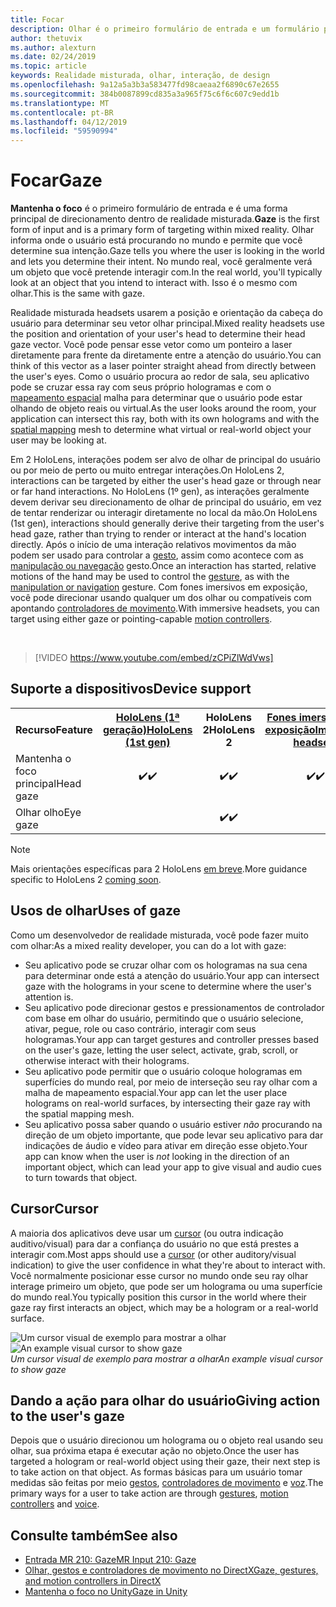 ```yaml
---
title: Focar
description: Olhar é o primeiro formulário de entrada e um formulário principal de direcionamento de dentro de realidade misturada.
author: thetuvix
ms.author: alexturn
ms.date: 02/24/2019
ms.topic: article
keywords: Realidade misturada, olhar, interação, de design
ms.openlocfilehash: 9a12a5a3b3a583477fd98caeaa2f6890c67e2655
ms.sourcegitcommit: 384b0087899cd835a3a965f75c6f6c607c9edd1b
ms.translationtype: MT
ms.contentlocale: pt-BR
ms.lasthandoff: 04/12/2019
ms.locfileid: "59590994"
---
```

# <a name="gaze"></a><span data-ttu-id="3591b-104">Focar</span><span class="sxs-lookup"><span data-stu-id="3591b-104">Gaze</span></span>

<span data-ttu-id="3591b-105">**Mantenha o foco** é o primeiro formulário de entrada e é uma forma principal de direcionamento dentro de realidade misturada.</span><span class="sxs-lookup"><span data-stu-id="3591b-105">**Gaze** is the first form of input and is a primary form of targeting within mixed reality.</span></span> <span data-ttu-id="3591b-106">Olhar informa onde o usuário está procurando no mundo e permite que você determine sua intenção.</span><span class="sxs-lookup"><span data-stu-id="3591b-106">Gaze tells you where the user is looking in the world and lets you determine their intent.</span></span> <span data-ttu-id="3591b-107">No mundo real, você geralmente verá um objeto que você pretende interagir com.</span><span class="sxs-lookup"><span data-stu-id="3591b-107">In the real world, you'll typically look at an object that you intend to interact with.</span></span> <span data-ttu-id="3591b-108">Isso é o mesmo com olhar.</span><span class="sxs-lookup"><span data-stu-id="3591b-108">This is the same with gaze.</span></span>

<span data-ttu-id="3591b-109">Realidade misturada headsets usarem a posição e orientação da cabeça do usuário para determinar seu vetor olhar principal.</span><span class="sxs-lookup"><span data-stu-id="3591b-109">Mixed reality headsets use the position and orientation of your user's head to determine their head gaze vector.</span></span> <span data-ttu-id="3591b-110">Você pode pensar esse vetor como um ponteiro a laser diretamente para frente da diretamente entre a atenção do usuário.</span><span class="sxs-lookup"><span data-stu-id="3591b-110">You can think of this vector as a laser pointer straight ahead from directly between the user's eyes.</span></span> <span data-ttu-id="3591b-111">Como o usuário procura ao redor de sala, seu aplicativo pode se cruzar essa ray com seus próprio hologramas e com o [mapeamento espacial](spatial-mapping.md) malha para determinar que o usuário pode estar olhando de objeto reais ou virtual.</span><span class="sxs-lookup"><span data-stu-id="3591b-111">As the user looks around the room, your application can intersect this ray, both with its own holograms and with the [spatial mapping](spatial-mapping.md) mesh to determine what virtual or real-world object your user may be looking at.</span></span>

<span data-ttu-id="3591b-112">Em 2 HoloLens, interações podem ser alvo de olhar de principal do usuário ou por meio de perto ou muito entregar interações.</span><span class="sxs-lookup"><span data-stu-id="3591b-112">On HoloLens 2, interactions can be targeted by either the user's head gaze or through near or far hand interactions.</span></span>  <span data-ttu-id="3591b-113">No HoloLens (1º gen), as interações geralmente devem derivar seu direcionamento de olhar de principal do usuário, em vez de tentar renderizar ou interagir diretamente no local da mão.</span><span class="sxs-lookup"><span data-stu-id="3591b-113">On HoloLens (1st gen), interactions should generally derive their targeting from the user's head gaze, rather than trying to render or interact at the hand's location directly.</span></span> <span data-ttu-id="3591b-114">Após o início de uma interação relativos movimentos da mão podem ser usado para controlar a [gesto](gestures.md), assim como acontece com as [manipulação ou navegação](gestures.md#composite-gestures) gesto.</span><span class="sxs-lookup"><span data-stu-id="3591b-114">Once an interaction has started, relative motions of the hand may be used to control the [gesture](gestures.md), as with the [manipulation or navigation](gestures.md#composite-gestures) gesture.</span></span> <span data-ttu-id="3591b-115">Com fones imersivos em exposição, você pode direcionar usando qualquer um dos olhar ou compatíveis com apontando [controladores de movimento](motion-controllers.md).</span><span class="sxs-lookup"><span data-stu-id="3591b-115">With immersive headsets, you can target using either gaze or pointing-capable [motion controllers](motion-controllers.md).</span></span>

<br>

>[!VIDEO https://www.youtube.com/embed/zCPiZlWdVws]

## <a name="device-support"></a><span data-ttu-id="3591b-116">Suporte a dispositivos</span><span class="sxs-lookup"><span data-stu-id="3591b-116">Device support</span></span>

<table>
<tr>
<th><span data-ttu-id="3591b-117">Recurso</span><span class="sxs-lookup"><span data-stu-id="3591b-117">Feature</span></span></th><th style="width:150px"> <span data-ttu-id="3591b-118"><a href="hololens-hardware-details.md">HoloLens (1ª geração)</a></span><span class="sxs-lookup"><span data-stu-id="3591b-118"><a href="hololens-hardware-details.md">HoloLens (1st gen)</a></span></span></th><th style="width:150px"><span data-ttu-id="3591b-119">HoloLens 2</span><span class="sxs-lookup"><span data-stu-id="3591b-119">HoloLens 2</span></span></th><th style="width:150px"> <span data-ttu-id="3591b-120"><a href="immersive-headset-hardware-details.md">Fones imersivos em exposição</a></span><span class="sxs-lookup"><span data-stu-id="3591b-120"><a href="immersive-headset-hardware-details.md">Immersive headsets</a></span></span></th>
</tr><tr>
<td> <span data-ttu-id="3591b-121">Mantenha o foco principal</span><span class="sxs-lookup"><span data-stu-id="3591b-121">Head gaze</span></span></td><td style="text-align: center;"> <span data-ttu-id="3591b-122">✔️</span><span class="sxs-lookup"><span data-stu-id="3591b-122">✔️</span></span></td><td style="text-align: center;"> <span data-ttu-id="3591b-123">✔️</span><span class="sxs-lookup"><span data-stu-id="3591b-123">✔️</span></span></td><td style="text-align: center;"> <span data-ttu-id="3591b-124">✔️</span><span class="sxs-lookup"><span data-stu-id="3591b-124">✔️</span></span></td>
</tr><tr>
<td> <span data-ttu-id="3591b-125">Olhar olho</span><span class="sxs-lookup"><span data-stu-id="3591b-125">Eye gaze</span></span></td><td></td><td style="text-align: center;"><span data-ttu-id="3591b-126">✔️</span><span class="sxs-lookup"><span data-stu-id="3591b-126">✔️</span></span></td><td></td>
</tr>
</table>

> [!NOTE]
> <span data-ttu-id="3591b-127">Mais orientações específicas para 2 HoloLens [em breve](index.md#news-and-notes).</span><span class="sxs-lookup"><span data-stu-id="3591b-127">More guidance specific to HoloLens 2 [coming soon](index.md#news-and-notes).</span></span>


## <a name="uses-of-gaze"></a><span data-ttu-id="3591b-128">Usos de olhar</span><span class="sxs-lookup"><span data-stu-id="3591b-128">Uses of gaze</span></span>

<span data-ttu-id="3591b-129">Como um desenvolvedor de realidade misturada, você pode fazer muito com olhar:</span><span class="sxs-lookup"><span data-stu-id="3591b-129">As a mixed reality developer, you can do a lot with gaze:</span></span>
* <span data-ttu-id="3591b-130">Seu aplicativo pode se cruzar olhar com os hologramas na sua cena para determinar onde está a atenção do usuário.</span><span class="sxs-lookup"><span data-stu-id="3591b-130">Your app can intersect gaze with the holograms in your scene to determine where the user's attention is.</span></span>
* <span data-ttu-id="3591b-131">Seu aplicativo pode direcionar gestos e pressionamentos de controlador com base em olhar do usuário, permitindo que o usuário selecione, ativar, pegue, role ou caso contrário, interagir com seus hologramas.</span><span class="sxs-lookup"><span data-stu-id="3591b-131">Your app can target gestures and controller presses based on the user's gaze, letting the user select, activate, grab, scroll, or otherwise interact with their holograms.</span></span>
* <span data-ttu-id="3591b-132">Seu aplicativo pode permitir que o usuário coloque hologramas em superfícies do mundo real, por meio de interseção seu ray olhar com a malha de mapeamento espacial.</span><span class="sxs-lookup"><span data-stu-id="3591b-132">Your app can let the user place holograms on real-world surfaces, by intersecting their gaze ray with the spatial mapping mesh.</span></span>
* <span data-ttu-id="3591b-133">Seu aplicativo possa saber quando o usuário estiver *não* procurando na direção de um objeto importante, que pode levar seu aplicativo para dar indicações de áudio e vídeo para ativar em direção esse objeto.</span><span class="sxs-lookup"><span data-stu-id="3591b-133">Your app can know when the user is *not* looking in the direction of an important object, which can lead your app to give visual and audio cues to turn towards that object.</span></span>

## <a name="cursor"></a><span data-ttu-id="3591b-134">Cursor</span><span class="sxs-lookup"><span data-stu-id="3591b-134">Cursor</span></span>

<span data-ttu-id="3591b-135">A maioria dos aplicativos deve usar um [cursor](cursors.md) (ou outra indicação auditivo/visual) para dar a confiança do usuário no que está prestes a interagir com.</span><span class="sxs-lookup"><span data-stu-id="3591b-135">Most apps should use a [cursor](cursors.md) (or other auditory/visual indication) to give the user confidence in what they're about to interact with.</span></span> <span data-ttu-id="3591b-136">Você normalmente posicionar esse cursor no mundo onde seu ray olhar interage primeiro um objeto, que pode ser um holograma ou uma superfície do mundo real.</span><span class="sxs-lookup"><span data-stu-id="3591b-136">You typically position this cursor in the world where their gaze ray first interacts an object, which may be a hologram or a real-world surface.</span></span>

<span data-ttu-id="3591b-137">![Um cursor visual de exemplo para mostrar a olhar](images/cursor.jpg)</span><span class="sxs-lookup"><span data-stu-id="3591b-137">![An example visual cursor to show gaze](images/cursor.jpg)</span></span><br>
<span data-ttu-id="3591b-138">*Um cursor visual de exemplo para mostrar a olhar*</span><span class="sxs-lookup"><span data-stu-id="3591b-138">*An example visual cursor to show gaze*</span></span>

## <a name="giving-action-to-the-users-gaze"></a><span data-ttu-id="3591b-139">Dando a ação para olhar do usuário</span><span class="sxs-lookup"><span data-stu-id="3591b-139">Giving action to the user's gaze</span></span>

<span data-ttu-id="3591b-140">Depois que o usuário direcionou um holograma ou o objeto real usando seu olhar, sua próxima etapa é executar ação no objeto.</span><span class="sxs-lookup"><span data-stu-id="3591b-140">Once the user has targeted a hologram or real-world object using their gaze, their next step is to take action on that object.</span></span> <span data-ttu-id="3591b-141">As formas básicas para um usuário tomar medidas são feitas por meio [gestos](gestures.md), [controladores de movimento](motion-controllers.md) e [voz](voice-input.md).</span><span class="sxs-lookup"><span data-stu-id="3591b-141">The primary ways for a user to take action are through [gestures](gestures.md), [motion controllers](motion-controllers.md) and [voice](voice-input.md).</span></span>

## <a name="see-also"></a><span data-ttu-id="3591b-142">Consulte também</span><span class="sxs-lookup"><span data-stu-id="3591b-142">See also</span></span>
* [<span data-ttu-id="3591b-143">Entrada MR 210: Gaze</span><span class="sxs-lookup"><span data-stu-id="3591b-143">MR Input 210: Gaze</span></span>](holograms-210.md)
* [<span data-ttu-id="3591b-144">Olhar, gestos e controladores de movimento no DirectX</span><span class="sxs-lookup"><span data-stu-id="3591b-144">Gaze, gestures, and motion controllers in DirectX</span></span>](gaze,-gestures,-and-motion-controllers-in-directx.md)
* [<span data-ttu-id="3591b-145">Mantenha o foco no Unity</span><span class="sxs-lookup"><span data-stu-id="3591b-145">Gaze in Unity</span></span>](gaze-in-unity.md)

